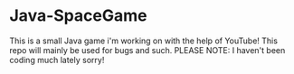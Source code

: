 Java-SpaceGame
==============

This is a small Java game i'm working on with the help of YouTube! This repo will mainly be used for bugs and such.
PLEASE NOTE: I haven't been coding much lately sorry!
